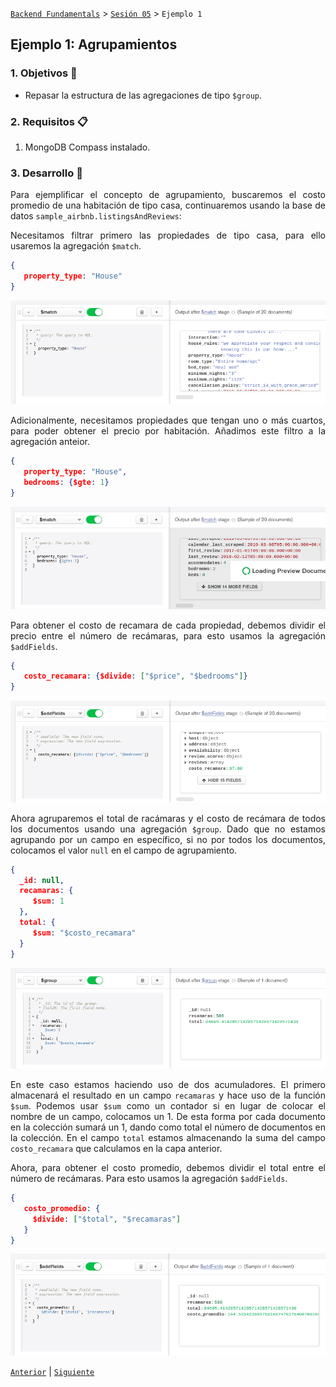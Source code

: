 [`Backend Fundamentals`](../../Readme.md) > [`Sesión 05`](../Readme.md) > `Ejemplo 1`

## Ejemplo 1: Agrupamientos

<div style="text-align: justify;">

### 1. Objetivos :dart: 

- Repasar la estructura de las agregaciones de tipo `$group`.

### 2. Requisitos :clipboard:

1. MongoDB Compass instalado.

### 3. Desarrollo :rocket:

Para ejemplificar el concepto de agrupamiento, buscaremos  el costo promedio de una habitación de tipo casa, continuaremos usando la base de datos `sample_airbnb.listingsAndReviews`:
   
Necesitamos filtrar primero las propiedades de tipo casa, para ello usaremos la agregación `$match`.

   ```json
   {
      property_type: "House"
   }
   ```
   
   ![imagen](imagenes/s6e11.png)
   
Adicionalmente, necesitamos propiedades que tengan uno o más cuartos, para poder obtener el precio por habitación. Añadimos este filtro a la agregación anteior.
   
   ```json
   {
      property_type: "House",
      bedrooms: {$gte: 1}
   }
   ```
   
   ![imagen](imagenes/s6e12.png)
   
Para obtener el costo de recamara de cada propiedad, debemos dividir el precio entre el número de recámaras, para esto usamos la agregación `$addFields`.
   
   ```json
   {
      costo_recamara: {$divide: ["$price", "$bedrooms"]}
   }
   ```
   
   ![imagen](imagenes/s6e13.png)
   
Ahora agruparemos el total de racámaras y el costo de recámara de todos los documentos usando una agregación `$group`. Dado que no estamos agrupando por un campo en específico, si no por todos los documentos, colocamos el valor `null` en el campo de agrupamiento.
   
   ```json
   {
     _id: null,
     recamaras: {
        $sum: 1
     },
     total: {
        $sum: "$costo_recamara"
     }
   }
   ```
   
   ![imagen](imagenes/s6e14.png)
   
En este caso estamos haciendo uso de dos acumuladores. El primero almacenará el resultado en un campo `recamaras` y hace uso de la función `$sum`. Podemos usar `$sum` como un contador si en lugar de colocar el nombre de un campo, colocamos un 1. De esta forma por cada documento en la colección sumará un 1, dando como total el número de documentos en la colección. En el campo `total` estamos almacenando la suma del campo `costo_recamara` que calculamos en la capa anterior.
   
Ahora, para obtener el costo promedio, debemos dividir el total entre el número de recámaras. Para esto usamos la agregación `$addFields`.
   
   ```json
   {
      costo_promedio: {
        $divide: ["$total", "$recamaras"]
      }
   }
   ```
   
   ![imagen](imagenes/s6e15.png)
   
[`Anterior`](../Readme.md#agrupamientos) | [`Siguiente`](../Reto-04/Readme.md)   
